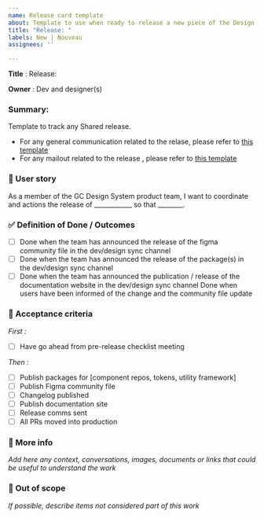 ```yaml
---
name: Release card template
about: Template to use when ready to release a new piece of the Design System
title: "Release: "
labels: New | Nouveau
assignees: ''

---
```


**Title** : Release:

**Owner** :  Dev and designer(s)

### Summary: 
Template to track any Shared release. 
- For any general communication related to the relase, please refer to [this template](https://docs.google.com/document/d/1n-5R--fhFXdKjdSOi4VGJuiEM7jUc2JSHc6dk6t1rP4/edit?tab=t.luw867r6dt2x#bookmark=id.8va7ajq8k3ha)
- For any mailout related to the release , please refer to [this template](https://docs.google.com/document/d/1n-5R--fhFXdKjdSOi4VGJuiEM7jUc2JSHc6dk6t1rP4/edit?tab=t.luw867r6dt2x#bookmark=id.paeimw6zd3vm)
  

### 📇 User story

As a member of the GC Design System product team, I want to coordinate and actions the release of ____________ so that ________.

### ✅ Definition of Done / Outcomes
- [ ] Done when the team has announced the release of the figma community file in the dev/design sync channel
- [ ] Done when the team has announced the release of the package(s) in the dev/design sync channel
- [ ] Done when the team has announced the publication / release of the documentation website in the dev/design sync channel
Done when users have been informed of the change and the community file update

### 📜 Acceptance criteria
*First :*
- [ ] Have go ahead from pre-release checklist meeting

*Then :* 
- [ ] Publish packages for [component repos, tokens, utility framework]
- [ ] Publish Figma community file
- [ ] Changelog published
- [ ] Publish documentation site
- [ ] Release comms sent 
- [ ] All PRs moved into production

### 📝 More info
_Add here any context, conversations, images, documents or links that could be useful to understand the work_

### 🚫 Out of scope 
_If possible, describe items not considered part of this work_

